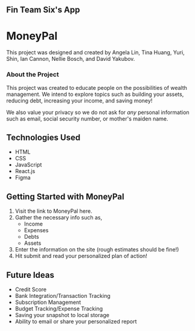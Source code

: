## Fin Team Six's App
# MoneyPal

This project was designed and created by Angela Lin, Tina Huang, Yuri, Shin, Ian Cannon, Nellie Bosch, and David Yakubov.

### About the Project
This project was created to educate people on the possibilities of wealth management. We intend to explore topics such as building your assets, reducing debt, increasing your income, and saving money!

We also value your privacy so we do not ask for *any* personal information such as email, social security number, or mother's maiden name.

## Technologies Used
- HTML
- CSS
- JavaScript
- React.js
- Figma

## Getting Started with MoneyPal
1. Visit the link to MoneyPal here.
2. Gather the necessary info such as,
    - Income
    - Expenses
    - Debts
    - Assets
3. Enter the information on the site (rough estimates should be fine!)
4. Hit submit and read your personalized plan of action!

## Future Ideas
- Credit Score
- Bank Integration/Transaction Tracking
- Subscription Management
- Budget Tracking/Expense Tracking
- Saving your snapshot to local storage
- Ability to email or share your personalized report
